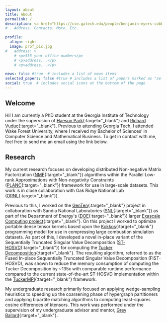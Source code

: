 ```yaml
---
layout: about
title: About
permalink: /
description: <a href="https://cse.gatech.edu/people/benjamin-myers-cobb" target="_blank"> Graduate PhD Student </a>, <a href="https://cse.gatech.edu/" target="_blank"> School of Computational Science and Engineering </a>, <a href="https://www.gatech.edu/" target="_blank"> Georgia Institute of Technology</a>
# . Address. Contacts. Moto. Etc.

profile:
  align: right
  image: prof_pic.jpg
#   address: >
    # <p>555 your office number</p>
    # <p>address...</p>
    # <p>address...</p>

news: false #true  # includes a list of news items
selected_papers: false #true # includes a list of papers marked as "selected={true}"
social: true  # includes social icons at the bottom of the page
---
```


Welcome
-----------

Hi! I am currently a PhD student at the Georgia Institute of Technology under the supervision of 
[Haesun Park](https://faculty.cc.gatech.edu/~hpark/experiences.html){:target="\_blank"} and [Richard
Vuduc](https://vuduc.org/v2/){:target="\_blank"}. Previous to
attending Georgia Tech, I attended Wake Forest University, where I received my Bachelor of
Sciences’ in Computer Science and Mathematical Business. To get in contact with me, feel
free to send me an email using the link below.


Research
-----------
My current research focuses on developing distributed Non-negative Matrix Factorization
([NMF](https://en.wikipedia.org/wiki/Non-negative_matrix_factorization){:target="\_blank"})
algorithms within the Parallel Low-rank Approximations with Non-negativity Constraints
([PLANC](https://github.com/ramkikannan/planc){:target="\_blank"}) framework for use in
large-scale datasets. This work is in close collaboration with Oak Ridge National Lab
([ORNL](https://www.ornl.gov/publication/planc-parallel-low-rank-approximation-nonnegativity-constraints){:target="\_blank"}).

Previous to this, I worked on the [GenTen](https://gitlab.com/tensors/genten){:target="\_blank"}
project in collaboration with Sandia National Laboratories
([SNL](https://www.sandia.gov/){:target="\_blank"}) as part of the Department of Energy's
([DOE](https://www.energy.gov/){:target="\_blank"}) larger [Exascale Computing
project](https://www.exascaleproject.org/){:target="\_blank"}. On this
project I worked to optimize portable dense tensor kernels based upon the
[Kokkos](https://github.com/kokkos){:target="\_blank"} programming model for use in
compressing large combustion simulation datasets. As part of this, I developed a novel in-place
variant of the Sequentially Truncated Singular Value Decomposition
([ST-HOSVD](https://people.cs.kuleuven.be/~nick.vannieuwenhoven/papers/01-STHOSVD.pdf){:target="\_blank"})
for computing the [Tucker
Decomposition](https://en.wikipedia.org/wiki/Higher-order_singular_value_decomposition){:target="\_blank"}.
The resulting algorithm, referred to as the Fused In-place Sequentially Truncated Singular Value
Decomposition (FIST-HOSVD), was shown to reduce the memory consumption of computing the Tucker
Decomposition by ~135x with comparable runtime performance compared to the current state-of-the-art
ST-HOSVD implementation within the
[TuckerMPI](https://gitlab.com/tensors/TuckerMPI){:target="\_blank"} framework.

My undergraduate research primarily focused on applying wedge-sampling heuristics to speeding up the
coarsening phase of hypergraph partitioners and applying bipartite matching algorithms to computing
least-squares cosine differences of ktensors. This work was performed under the supervision of my
undergraduate advisor and mentor, [Grey Ballard](http://users.wfu.edu/ballard/index.html){:target="\_blank"}.
